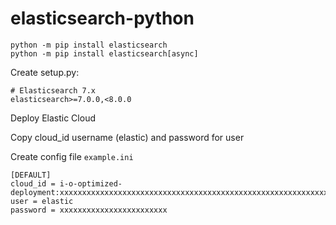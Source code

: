 # elasticsearch-python
```
python -m pip install elasticsearch
python -m pip install elasticsearch[async]

```
Create setup.py:
```
# Elasticsearch 7.x
elasticsearch>=7.0.0,<8.0.0
```


Deploy Elastic Cloud

Copy cloud_id username (elastic) and password for user

Create config file `example.ini`
```
[DEFAULT]
cloud_id = i-o-optimized-deployment:xxxxxxxxxxxxxxxxxxxxxxxxxxxxxxxxxxxxxxxxxxxxxxxxxxxxxxxxxxxxxxxxxxxxxxxxxxxxxxxxxxxxxxxxxxxxxxxxxxxxxxxxxxxxxxxxxxxxxxxxxxxxxxxxxxxxxxxx
user = elastic
password = xxxxxxxxxxxxxxxxxxxxxxxx
```



